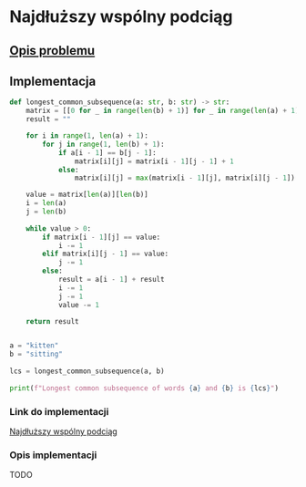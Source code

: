 # Najdłuższy wspólny podciąg

## [Opis problemu](../../../../algorithms/text/longest-common-subsequence.md)


## Implementacja

```python
def longest_common_subsequence(a: str, b: str) -> str:
    matrix = [[0 for _ in range(len(b) + 1)] for _ in range(len(a) + 1)]
    result = ""

    for i in range(1, len(a) + 1):
        for j in range(1, len(b) + 1):
            if a[i - 1] == b[j - 1]:
                matrix[i][j] = matrix[i - 1][j - 1] + 1
            else:
                matrix[i][j] = max(matrix[i - 1][j], matrix[i][j - 1])

    value = matrix[len(a)][len(b)]
    i = len(a)
    j = len(b)
    
    while value > 0:
        if matrix[i - 1][j] == value:
            i -= 1
        elif matrix[i][j - 1] == value:
            j -= 1
        else:
            result = a[i - 1] + result
            i -= 1
            j -= 1
            value -= 1

    return result


a = "kitten"
b = "sitting"
    
lcs = longest_common_subsequence(a, b)
    
print(f"Longest common subsequence of words {a} and {b} is {lcs}")
```

### Link do implementacji

[Najdłuższy wspólny podciąg](https://ideone.com/gdvNTT)

### Opis implementacji

TODO
